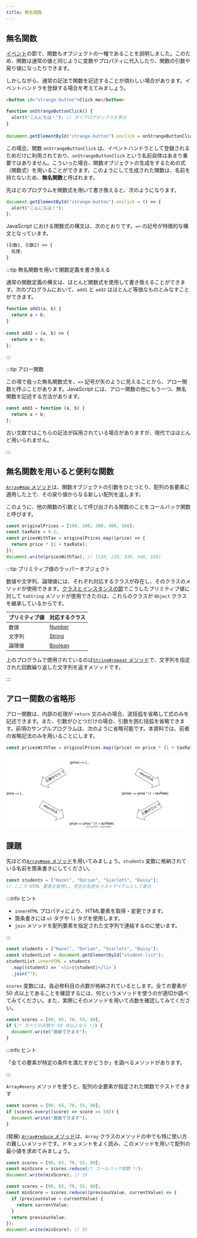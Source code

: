```yaml
---
title: 無名関数
---
```


## 無名関数

[イベント](../../1-trial-session/14-events/index.md)の節で、関数もオブジェクトの一種であることを説明しました。このため、関数は通常の値と同じように変数やプロパティに代入したり、関数の引数や戻り値になったりできます。

しかしながら、通常の記法で関数を記述することが煩わしい場合があります。イベントハンドラを登録する場合を考えてみましょう。

```html title=index.html
<button id="strange-button">Click me</button>
```

```javascript title=script.js
function onStrangeButtonClick() {
  alert("こんにちは！"); // ダイアログボックスを表示
}

document.getElementById("strange-button").onclick = onStrangeButtonClick;
```

<ViewSource url={import.meta.url} path="_samples/normal-event-handler" />

この場合、関数 `onStrangeButtonClick` は、イベントハンドラとして登録されるためだけに利用されており、`onStrangeButtonClick` という名前自体はあまり重要ではありません。こういった場合、関数オブジェクトの生成をするための式（関数式）を用いることができます。このようにして生成された関数は、名前を持たないため、**無名関数**と呼ばれます。

先ほどのプログラムを関数式を用いて書き換えると、次のようになります。

```javascript title=script.js
document.getElementById("strange-button").onclick = () => {
  alert("こんにちは！");
};
```

<ViewSource url={import.meta.url} path="_samples/using-anonymous-function" />

JavaScript における関数式の構文は、次のとおりです。`=>` の記号が特徴的な構文となっています。

<!-- prettier-ignore -->
```javascript
(引数1, 引数2) => {
  処理;
}
```

:::tip 無名関数を用いて関数定義を書き換える

通常の関数定義の構文は、ほとんど関数式を使用して書き換えることができます。次のプログラムにおいて、`add1` と `add2` はほとんど等価なものとみなすことができます。

```javascript
function add1(a, b) {
  return a + b;
}

const add2 = (a, b) => {
  return a + b;
};
```

:::

:::tip アロー関数

この項で扱った無名関数式を、`=>` 記号が矢のように見えることから、<Term type="arrowFunction" strong>アロー関数</Term>と呼ぶことがあります。JavaScript には、アロー関数の他にもう一つ、無名関数を記述する方法があります。

```javascript
const add3 = function (a, b) {
  return a + b;
};
```

古い文献ではこちらの記法が採用されている場合がありますが、現代ではほとんど用いられません。

:::

## 無名関数を用いると便利な関数

[`Array#map` メソッド](https://developer.mozilla.org/ja/docs/Web/JavaScript/Reference/Global_Objects/Array/map)は、関数オブジェクトの引数をひとつとり、配列の各要素に適用した上で、その戻り値からなる新しい配列を返します。

このように、他の関数の引数として呼び出される関数のことを<Term type="callbackFunction" strong>コールバック関数</Term>と呼びます。

```javascript
const originalPrices = [100, 200, 300, 400, 500];
const taxRate = 0.1;
const pricesWithTax = originalPrices.map((price) => {
  return price * (1 + taxRate);
});
document.write(pricesWithTax); // [110, 220, 330, 440, 550]
```

:::tip プリミティブ値のラッパーオブジェクト

数値や文字列、論理値には、それぞれ対応するクラスが存在し、そのクラスのメソッドが使用できます。[クラスとインスタンスの節](../03-class/index.md)でこうしたプリミティブ値に対して `toString` メソッドが使用できたのは、これらのクラスが `Object` クラスを継承しているからです。

| プリミティブ値 | 対応するクラス                                                                                   |
| -------------- | ------------------------------------------------------------------------------------------------ |
| 数値           | [Number](https://developer.mozilla.org/ja/docs/Web/JavaScript/Reference/Global_Objects/Number)   |
| 文字列         | [String](https://developer.mozilla.org/ja/docs/Web/JavaScript/Reference/Global_Objects/String)   |
| 論理値         | [Boolean](https://developer.mozilla.org/ja/docs/Web/JavaScript/Reference/Global_Objects/Boolean) |

上のプログラムで使用されているのは[`String#repeat` メソッド](https://developer.mozilla.org/ja/docs/Web/JavaScript/Reference/Global_Objects/String/repeat)で、文字列を指定された回数繰り返した文字列を返すメソッドです。

:::

## アロー関数の省略形

アロー関数は、内部の処理が `return` 文のみの場合、波括弧を省略して式のみを記述できます。また、引数がひとつだけの場合、引数を囲む括弧を省略できます。前項のサンプルプログラムは、次のように省略可能です。本資料では、前者の省略記法のみを用いることにします。

```javascript
const pricesWithTax = originalPrices.map((price) => price * (1 + taxRate));
```

![アロー関数の省略形](./arrow-function-abbreviation.drawio.svg)

## 課題

先ほどの[`Array#map` メソッド](https://developer.mozilla.org/ja/docs/Web/JavaScript/Reference/Global_Objects/Array/map)を用いてみましょう。`students` 変数に格納されている名前を箇条書きにしてください。

```javascript
const students = ["Hazel", "Dorian", "Scarlett", "Daisy"];
// ここで HTML 要素を取得し、学生の名前をリストアイテムとして表示
```

:::info ヒント

- `innerHTML` プロパティにより、HTML要素を取得・変更できます。
- 箇条書きには `ul` タグや `li` タグを使用します。
- `join` メソッドを配列要素を指定された文字列で連結するのに使います。

:::

<Answer title="箇条書き">

```javascript
const students = ["Hazel", "Dorian", "Scarlett", "Daisy"];
const studentList = document.getElementById("student-list");
studentList.innerHTML = students
  .map((student) => `<li>${student}</li>`)
  .join("");
```

<ViewSource url={import.meta.url} path="_samples/map" />

</Answer>

`scores` 変数には、各必修科目の点数が格納されているとします。全ての要素が 50 点以上であることを確認するには、何というメソッドを使うのが適切か調べてみてください。また、実際にそのメソッドを用いて点数を確認してみてください。

```javascript
const scores = [90, 65, 70, 55, 80];
if (/* すべての点数が 50 点以上なら */) {
  document.write("進級できます");
}
```

:::info ヒント

「全ての要素が特定の条件を満たすかどうか」を調べるメソッドがあります。

:::

<Answer title="進級可能？">

`Array#every` メソッドを使うと、配列の全要素が指定された関数でテストできます

```javascript
const scores = [90, 65, 70, 55, 80];
if (scores.every((score) => score >= 50)) {
  document.write("進級できます");
}
```

<ViewSource url={import.meta.url} path="_samples/every" />

</Answer>

(発展) [`Array#reduce` メソッド](https://developer.mozilla.org/ja/docs/Web/JavaScript/Reference/Global_Objects/Array/reduce)は、`Array` クラスのメソッドの中でも特に使い方の難しいメソッドです。ドキュメントをよく読み、このメソッドを用いて配列の最小値を求めてみましょう。

```javascript
const scores = [90, 65, 70, 55, 80];
const minScore = scores.reduce(/* コールバック関数 */);
document.write(minScore); // 55
```

<Answer title="Array#reduceの使い方">

```javascript
const scores = [90, 65, 70, 55, 80];
const minScore = scores.reduce((previousValue, currentValue) => {
  if (previousValue > currentValue) {
    return currentValue;
  }
  return previousValue;
});
document.write(minScore); // 55
```

<ViewSource url={import.meta.url} path="_samples/reduce" />

</Answer>
